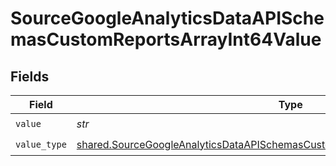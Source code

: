 # SourceGoogleAnalyticsDataAPISchemasCustomReportsArrayInt64Value


## Fields

| Field                                                                                                                                                                                  | Type                                                                                                                                                                                   | Required                                                                                                                                                                               | Description                                                                                                                                                                            |
| -------------------------------------------------------------------------------------------------------------------------------------------------------------------------------------- | -------------------------------------------------------------------------------------------------------------------------------------------------------------------------------------- | -------------------------------------------------------------------------------------------------------------------------------------------------------------------------------------- | -------------------------------------------------------------------------------------------------------------------------------------------------------------------------------------- |
| `value`                                                                                                                                                                                | *str*                                                                                                                                                                                  | :heavy_check_mark:                                                                                                                                                                     | N/A                                                                                                                                                                                    |
| `value_type`                                                                                                                                                                           | [shared.SourceGoogleAnalyticsDataAPISchemasCustomReportsArrayMetricFilterValueType](../../models/shared/sourcegoogleanalyticsdataapischemascustomreportsarraymetricfiltervaluetype.md) | :heavy_check_mark:                                                                                                                                                                     | N/A                                                                                                                                                                                    |